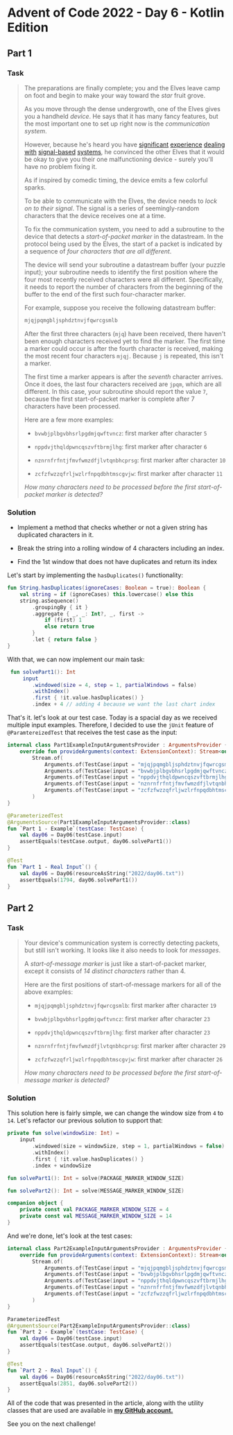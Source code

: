 # Advent of Code 2022 - Day 6 - Kotlin Edition

## Part 1

### Task

> The preparations are finally complete; you and the Elves leave camp on foot and begin to make your way toward the *star* fruit grove.
> 
> As you move through the dense undergrowth, one of the Elves gives you a handheld *device*. He says that it has many fancy features, but the most important one to set up right now is the *communication system*.
> 
> However, because he's heard you have [significant](https://adventofcode.com/2016/day/6) [experience](https://adventofcode.com/2016/day/25) [dealing](https://adventofcode.com/2019/day/7) [with](https://adventofcode.com/2019/day/9) [signal-based](https://adventofcode.com/2019/day/16) [systems](https://adventofcode.com/2021/day/25), he convinced the other Elves that it would be okay to give you their one malfunctioning device - surely you'll have no problem fixing it.
> 
> As if inspired by comedic timing, the device emits a few colorful sparks.
> 
> To be able to communicate with the Elves, the device needs to *lock on to their signal*. The signal is a series of seemingly-random characters that the device receives one at a time.
> 
> To fix the communication system, you need to add a subroutine to the device that detects a *start-of-packet marker* in the datastream. In the protocol being used by the Elves, the start of a packet is indicated by a sequence of *four characters that are all different*.
> 
> The device will send your subroutine a datastream buffer (your puzzle input); your subroutine needs to identify the first position where the four most recently received characters were all different. Specifically, it needs to report the number of characters from the beginning of the buffer to the end of the first such four-character marker.
> 
> For example, suppose you receive the following datastream buffer:
> 
> ```kotlin
> mjqjpqmgbljsphdztnvjfqwrcgsmlb
> ```
> 
> After the first three characters (`mjq`) have been received, there haven't been enough characters received yet to find the marker. The first time a marker could occur is after the fourth character is received, making the most recent four characters `mjqj`. Because `j` is repeated, this isn't a marker.
> 
> The first time a marker appears is after the *seventh* character arrives. Once it does, the last four characters received are `jpqm`, which are all different. In this case, your subroutine should report the value `7`, because the first start-of-packet marker is complete after 7 characters have been processed.
> 
> Here are a few more examples:
> 
> *   `bvwbjplbgvbhsrlpgdmjqwftvncz`: first marker after character `5`
>     
> *   `nppdvjthqldpwncqszvftbrmjlhg`: first marker after character `6`
>     
> *   `nznrnfrfntjfmvfwmzdfjlvtqnbhcprsg`: first marker after character `10`
>     
> *   `zcfzfwzzqfrljwzlrfnpqdbhtmscgvjw`: first marker after character `11`
>     
> 
> *How many characters need to be processed before the first start-of-packet marker is detected?*

### Solution

*   Implement a method that checks whether or not a given string has duplicated characters in it.
    
*   Break the string into a rolling window of 4 characters including an index.
    
*   Find the 1st window that does not have duplicates and return its index
    

Let's start by implementing the `hasDuplicates()` functionality:

```kotlin
fun String.hasDuplicates(ignoreCases: Boolean = true): Boolean {
    val string = if (ignoreCases) this.lowercase() else this
    string.asSequence()
        .groupingBy { it }
        .aggregate { _, _: Int?, _, first ->
            if (first) 1
            else return true
        }
        .let { return false }
}
```

With that, we can now implement our main task:

```kotlin
 fun solvePart1(): Int
     input
        .windowed(size = 4, step = 1, partialWindows = false)
        .withIndex()
        .first { !it.value.hasDuplicates() }
        .index + 4 // adding 4 because we want the last chart index
```

That's it. let's look at our test case. Today is a spacial day as we received multiple input examples. Therefore, I decided to use the `jUnit` feature of `@ParamtereizedTest` that receives the test case as the input:

```kotlin
internal class Part1ExampleInputArgumentsProvider : ArgumentsProvider {
    override fun provideArguments(context: ExtensionContext): Stream<out Arguments> =
        Stream.of(
            Arguments.of(TestCase(input = "mjqjpqmgbljsphdztnvjfqwrcgsmlb", output = 7)),
            Arguments.of(TestCase(input = "bvwbjplbgvbhsrlpgdmjqwftvncz", output = 5)),
            Arguments.of(TestCase(input = "nppdvjthqldpwncqszvftbrmjlhg", output = 6)),
            Arguments.of(TestCase(input = "nznrnfrfntjfmvfwmzdfjlvtqnbhcprsg", output = 10)),
            Arguments.of(TestCase(input = "zcfzfwzzqfrljwzlrfnpqdbhtmscgvjw", output = 11)),
        )
}

@ParameterizedTest
@ArgumentsSource(Part1ExampleInputArgumentsProvider::class)
fun `Part 1 - Example`(testCase: TestCase) {
    val day06 = Day06(testCase.input)
    assertEquals(testCase.output, day06.solvePart1())
}

@Test
fun `Part 1 - Real Input`() {
    val day06 = Day06(resourceAsString("2022/day06.txt"))
    assertEquals(1794, day06.solvePart1())
}
```

## Part 2

### Task

> Your device's communication system is correctly detecting packets, but still isn't working. It looks like it also needs to look for *messages*.
> 
> A *start-of-message marker* is just like a start-of-packet marker, except it consists of *14 distinct characters* rather than 4.
> 
> Here are the first positions of start-of-message markers for all of the above examples:
> 
> *   `mjqjpqmgbljsphdztnvjfqwrcgsmlb`: first marker after character `19`
>     
> *   `bvwbjplbgvbhsrlpgdmjqwftvncz`: first marker after character `23`
>     
> *   `nppdvjthqldpwncqszvftbrmjlhg`: first marker after character `23`
>     
> *   `nznrnfrfntjfmvfwmzdfjlvtqnbhcprsg`: first marker after character `29`
>     
> *   `zcfzfwzzqfrljwzlrfnpqdbhtmscgvjw`: first marker after character `26`
>     
> 
> *How many characters need to be processed before the first start-of-message marker is detected?*

### Solution

This solution here is fairly simple, we can change the window size from `4` to `14`. Let's refactor our previous solution to support that:

```kotlin
private fun solve(windowSize: Int) =
    input
        .windowed(size = windowSize, step = 1, partialWindows = false)
        .withIndex()
        .first { !it.value.hasDuplicates() }
        .index + windowSize

fun solvePart1(): Int = solve(PACKAGE_MARKER_WINDOW_SIZE)

fun solvePart2(): Int = solve(MESSAGE_MARKER_WINDOW_SIZE)

companion object {
    private const val PACKAGE_MARKER_WINDOW_SIZE = 4
    private const val MESSAGE_MARKER_WINDOW_SIZE = 14
}
```

And we're done, let's look at the test cases:

```kotlin
internal class Part2ExampleInputArgumentsProvider : ArgumentsProvider {
    override fun provideArguments(context: ExtensionContext): Stream<out Arguments> =
        Stream.of(
            Arguments.of(TestCase(input = "mjqjpqmgbljsphdztnvjfqwrcgsmlb", output = 19)),
            Arguments.of(TestCase(input = "bvwbjplbgvbhsrlpgdmjqwftvncz", output = 23)),
            Arguments.of(TestCase(input = "nppdvjthqldpwncqszvftbrmjlhg", output = 23)),
            Arguments.of(TestCase(input = "nznrnfrfntjfmvfwmzdfjlvtqnbhcprsg", output = 29)),
            Arguments.of(TestCase(input = "zcfzfwzzqfrljwzlrfnpqdbhtmscgvjw", output = 26)),
        )
}

ParameterizedTest
@ArgumentsSource(Part2ExampleInputArgumentsProvider::class)
fun `Part 2 - Example`(testCase: TestCase) {
    val day06 = Day06(testCase.input)
    assertEquals(testCase.output, day06.solvePart2())
}

@Test
fun `Part 2 - Real Input`() {
    val day06 = Day06(resourceAsString("2022/day06.txt"))
    assertEquals(2851, day06.solvePart2())
}
```

All of the code that was presented in the article, along with the utility classes that are used are available in [**my GitHub account.**](https://github.com/yonatankarp/advent-of-code)

See you on the next challenge!